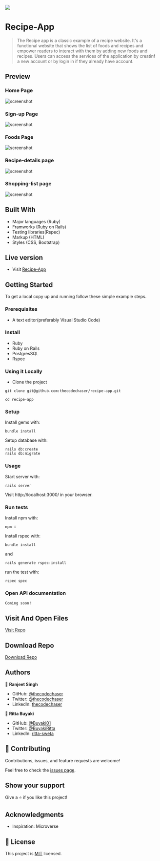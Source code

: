 ![](https://img.shields.io/badge/thecodechaser-blueviolet)

# Recipe-App

> The Recipe app is a classic example of a recipe website. It's a functional website that shows the list of foods and recipes and empower readers to interact with them by adding new foods and recipes. Users can access the services of the application by creatinf a new account or by login in if they already have account.

## Preview

### Home Page

![screenshot](./app/assets/images/home-page.png)

### Sign-up Page

![screenshot](./app/assets/images/sign-up.png)

### Foods Page

![screenshot](./app/assets/images/food-page.png)

### Recipe-details page

![screenshot](./app/assets/images/recipe-show.png)

### Shopping-list page

![screenshot](./app/assets/images/shopping-list.png)

## Built With

- Major languages (Ruby)
- Framworks (Ruby on Rails)
- Testing libraries(Rspec)
- Markup (HTML)
- Styles (CSS, Bootstrap)

## Live version

- Visit [Recipe-App](https://recipe-app-thecodechaser.herokuapp.com/)

## Getting Started

To get a local copy up and running follow these simple example steps.

### Prerequisites
- A text editor(preferably Visual Studio Code)

### Install
- Ruby
- Ruby on Rails
- PostgresSQL
- Rspec

### Using it Locally

- Clone the project

```
git clone git@github.com:thecodechaser/recipe-app.git

cd recipe-app

```

### Setup

Install gems with:

```
bundle install
```

Setup database with:

```
rails db:create
rails db:migrate
```

### Usage

Start server with:

```
rails server
```

Visit http://localhost:3000/ in your browser.

### Run tests

Install npm with:

```
npm i
```

Install rspec with:

```
bundle install
```

and

```
rails generate rspec:install
```

run the test with:

```
rspec spec
```

### Open API documentation

```
Coming soon!
```


## Visit And Open Files

[Visit Repo](https://github.com/thecodechaser/recipe-app)

## Download Repo

[Download Repo](https://github.com/thecodechaser/recipe-app/archive/refs/heads/main.zip)


## Authors

👤 **Ranjeet Singh**

- GitHub: [@thecodechaser](https://github.com/thecodechaser)
- Twitter: [@thecodechaser](https://twitter.com/thecodechaser)
- LinkedIn: [thecodechaser](https://linkedin.com/in/thecodechaser)

👤 **Ritta Buyaki**

- GitHub: [@Buyaki01](https://github.com/Buyaki01)
- Twitter: [@BuyakiRitta](https://twitter.com/BuyakiRitta)
- LinkedIn: [ritta-sweta](https://www.linkedin.com/in/ritta-sweta/)

## 🤝 Contributing

Contributions, issues, and feature requests are welcome!

Feel free to check the [issues page](https://github.com/thecodechaser/recipe-app/issues).

## Show your support

Give a ⭐️ if you like this project!

## Acknowledgments

- Inspiration: Microverse

## 📝 License

This project is [MIT](./LICENSE.md) licensed.
